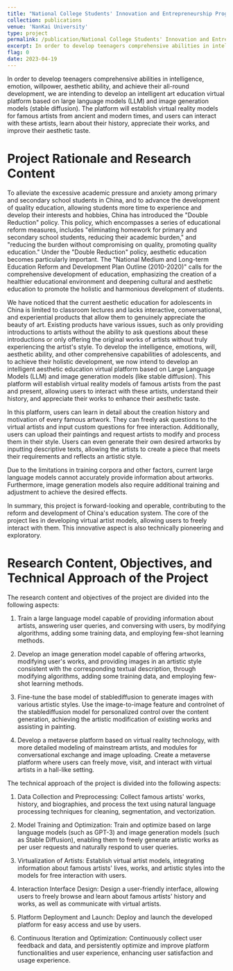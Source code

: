 ```yaml
---
title: "National College Students' Innovation and Entrepreneurship Program — Development of an Intelligent Aesthetic Education System Based on Large Language Models and Image Generation Models."
collection: publications
venue: 'NanKai University'
type: project
permalink: /publication/National College Students' Innovation and Entrepreneurship Program
excerpt: In order to develop teenagers comprehensive abilities in intelligence, emotion, willpower, aesthetic ability, and achieve their all-round development, we are intending to develop an intelligent art education virtual platform based on large language models (LLM) and image generation models (stable diffusion). The platform will establish virtual reality models for famous artists from ancient and modern times, and users can interact with these artists, learn about their history, appreciate their works, and improve their aesthetic taste
flag: 0
date: 2023-04-19
---
```


In order to develop teenagers comprehensive abilities in intelligence, emotion, willpower, aesthetic ability, and achieve their all-round development, we are intending to develop an intelligent art education virtual platform based on large language models (LLM) and image generation models (stable diffusion). The platform will establish virtual reality models for famous artists from ancient and modern times, and users can interact with these artists, learn about their history, appreciate their works, and improve their aesthetic taste.

Project Rationale and Research Content
======
To alleviate the excessive academic pressure and anxiety among primary and secondary school students in China, and to advance the development of quality education, allowing students more time to experience and develop their interests and hobbies, China has introduced the "Double Reduction" policy. This policy, which encompasses a series of educational reform measures, includes "eliminating homework for primary and secondary school students, reducing their academic burden," and "reducing the burden without compromising on quality, promoting quality education." Under the "Double Reduction" policy, aesthetic education becomes particularly important. The "National Medium and Long-term Education Reform and Development Plan Outline (2010-2020)" calls for the comprehensive development of education, emphasizing the creation of a healthier educational environment and deepening cultural and aesthetic education to promote the holistic and harmonious development of students.

We have noticed that the current aesthetic education for adolescents in China is limited to classroom lectures and lacks interactive, conversational, and experiential products that allow them to genuinely appreciate the beauty of art. Existing products have various issues, such as only providing introductions to artists without the ability to ask questions about these introductions or only offering the original works of artists without truly experiencing the artist's style. To develop the intelligence, emotions, will, aesthetic ability, and other comprehensive capabilities of adolescents, and to achieve their holistic development, we now intend to develop an intelligent aesthetic education virtual platform based on Large Language Models (LLM) and image generation models (like stable diffusion). This platform will establish virtual reality models of famous artists from the past and present, allowing users to interact with these artists, understand their history, and appreciate their works to enhance their aesthetic taste.

In this platform, users can learn in detail about the creation history and motivation of every famous artwork. They can freely ask questions to the virtual artists and input custom questions for free interaction. Additionally, users can upload their paintings and request artists to modify and process them in their style. Users can even generate their own desired artworks by inputting descriptive texts, allowing the artists to create a piece that meets their requirements and reflects an artistic style.

Due to the limitations in training corpora and other factors, current large language models cannot accurately provide information about artworks. Furthermore, image generation models also require additional training and adjustment to achieve the desired effects.

In summary, this project is forward-looking and operable, contributing to the reform and development of China's education system. The core of the project lies in developing virtual artist models, allowing users to freely interact with them. This innovative aspect is also technically pioneering and exploratory.


Research Content, Objectives, and Technical Approach of the Project
======
The research content and objectives of the project are divided into the following aspects:

1. Train a large language model capable of providing information about artists, answering user queries, and conversing with users, by modifying algorithms, adding some training data, and employing few-shot learning methods.

2. Develop an image generation model capable of offering artworks, modifying user's works, and providing images in an artistic style consistent with the corresponding textual description, through modifying algorithms, adding some training data, and employing few-shot learning methods.

3. Fine-tune the base model of stablediffusion to generate images with various artistic styles. Use the image-to-image feature and controlnet of the stablediffusion model for personalized control over the content generation, achieving the artistic modification of existing works and assisting in painting.

4. Develop a metaverse platform based on virtual reality technology, with more detailed modeling of mainstream artists, and modules for conversational exchange and image uploading. Create a metaverse platform where users can freely move, visit, and interact with virtual artists in a hall-like setting.

The technical approach of the project is divided into the following aspects:

1. Data Collection and Preprocessing: Collect famous artists' works, history, and biographies, and process the text using natural language processing techniques for cleaning, segmentation, and vectorization.

2. Model Training and Optimization: Train and optimize based on large language models (such as GPT-3) and image generation models (such as Stable Diffusion), enabling them to freely generate artistic works as per user requests and naturally respond to user queries.

3. Virtualization of Artists: Establish virtual artist models, integrating information about famous artists' lives, works, and artistic styles into the models for free interaction with users.

4. Interaction Interface Design: Design a user-friendly interface, allowing users to freely browse and learn about famous artists' history and works, as well as communicate with virtual artists.

5. Platform Deployment and Launch: Deploy and launch the developed platform for easy access and use by users.

6. Continuous Iteration and Optimization: Continuously collect user feedback and data, and persistently optimize and improve platform functionalities and user experience, enhancing user satisfaction and usage experience.
